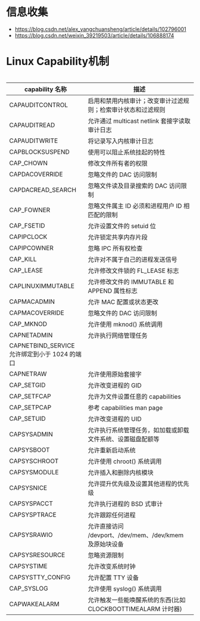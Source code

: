 # 信息收集

* https://blog.csdn.net/alex_yangchuansheng/article/details/102796001
* https://blog.csdn.net/weixin_39219503/article/details/106888174


# Linux Capability机制

# 

| capability 名称 | 描述 |
| - | - |
| CAPAUDITCONTROL | 启用和禁用内核审计；改变审计过滤规则；检索审计状态和过滤规则 |
| CAPAUDITREAD | 允许通过 multicast netlink 套接字读取审计日志 |
| CAPAUDITWRITE | 将记录写入内核审计日志 |
| CAPBLOCKSUSPEND | 使用可以阻止系统挂起的特性 |
| CAP_CHOWN | 修改文件所有者的权限 |
| CAPDACOVERRIDE | 忽略文件的 DAC 访问限制 |
| CAPDACREAD_SEARCH | 忽略文件读及目录搜索的 DAC 访问限制 |
| CAP_FOWNER | 忽略文件属主 ID 必须和进程用户 ID 相匹配的限制 |
| CAP_FSETID | 允许设置文件的 setuid 位 |
| CAPIPCLOCK | 允许锁定共享内存片段 |
| CAPIPCOWNER | 忽略 IPC 所有权检查 |
| CAP_KILL | 允许对不属于自己的进程发送信号 |
| CAP_LEASE | 允许修改文件锁的 FL_LEASE 标志 |
| CAPLINUXIMMUTABLE | 允许修改文件的 IMMUTABLE 和 APPEND 属性标志 |
| CAPMACADMIN | 允许 MAC 配置或状态更改 |
| CAPMACOVERRIDE | 忽略文件的 DAC 访问限制 |
| CAP_MKNOD | 允许使用 mknod() 系统调用 |
| CAPNETADMIN | 允许执行网络管理任务 |
| CAPNETBIND_SERVICE	允许绑定到小于 1024 的端口 | | CAPNETBROADCAST | 允许网络广播和多播访问 |
| CAPNETRAW | 允许使用原始套接字 |
| CAP_SETGID | 允许改变进程的 GID |
| CAP_SETFCAP | 允许为文件设置任意的 capabilities |
| CAP_SETPCAP | 参考 capabilities man page |
| CAP_SETUID | 允许改变进程的 UID |
| CAPSYSADMIN | 允许执行系统管理任务，如加载或卸载文件系统、设置磁盘配额等 |
| CAPSYSBOOT | 允许重新启动系统 |
| CAPSYSCHROOT | 允许使用 chroot() 系统调用 |
| CAPSYSMODULE | 允许插入和删除内核模块 |
| CAPSYSNICE | 允许提升优先级及设置其他进程的优先级 |
| CAPSYSPACCT | 允许执行进程的 BSD 式审计 |
| CAPSYSPTRACE | 允许跟踪任何进程 |
| CAPSYSRAWIO | 允许直接访问 /devport、/dev/mem、/dev/kmem 及原始块设备 |
| CAPSYSRESOURCE | 忽略资源限制 |
| CAPSYSTIME | 允许改变系统时钟 |
| CAPSYSTTY_CONFIG | 允许配置 TTY 设备 |
| CAP_SYSLOG | 允许使用 syslog() 系统调用 |
| CAPWAKEALARM | 允许触发一些能唤醒系统的东西(比如 CLOCKBOOTTIMEALARM 计时器) |


